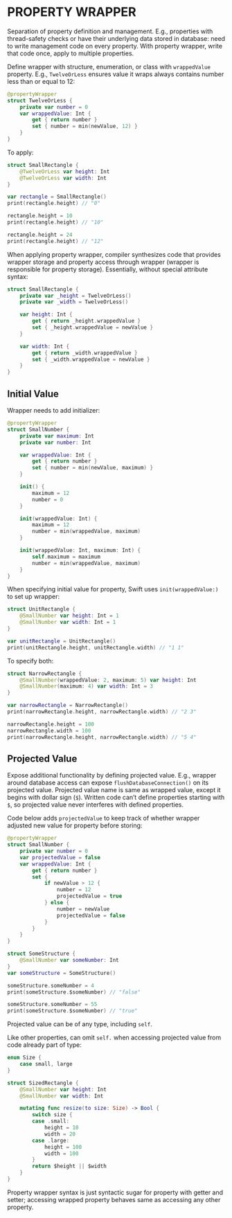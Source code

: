 # PROPERTY WRAPPER

Separation of property definition and management. E.g., properties with thread-safety checks or have their underlying data stored in database: need to write management code on every property. With property wrapper, write that code once, apply to multiple properties.

Define wrapper with structure, enumeration, or class with `wrappedValue` property. E.g., `TwelveOrLess` ensures value it wraps always contains number less than or equal to 12:

```swift
@propertyWrapper
struct TwelveOrLess {
    private var number = 0
    var wrappedValue: Int {
        get { return number }
        set { number = min(newValue, 12) }
    }
}
```

To apply:

```swift
struct SmallRectangle {
    @TwelveOrLess var height: Int
    @TwelveOrLess var width: Int
}

var rectangle = SmallRectangle()
print(rectangle.height) // "0"

rectangle.height = 10
print(rectangle.height) // "10"

rectangle.height = 24
print(rectangle.height) // "12"
```

When applying property wrapper, compiler synthesizes code that provides wrapper storage and property access through wrapper (wrapper is responsible for property storage). Essentially, without special attribute syntax:

```swift
struct SmallRectangle {
    private var _height = TwelveOrLess()
    private var _width = TwelveOrLess()

    var height: Int {
        get { return _height.wrappedValue }
        set { _height.wrappedValue = newValue }
    }

    var width: Int {
        get { return _width.wrappedValue }
        set { _width.wrappedValue = newValue }
    }
}
```

## Initial Value

Wrapper needs to add initializer:

```swift
@propertyWrapper
struct SmallNumber {
    private var maximum: Int
    private var number: Int

    var wrappedValue: Int {
        get { return number }
        set { number = min(newValue, maximum) }
    }

    init() {
        maximum = 12
        number = 0
    }

    init(wrappedValue: Int) {
        maximum = 12
        number = min(wrappedValue, maximum)
    }

    init(wrappedValue: Int, maximum: Int) {
        self.maximum = maximum
        number = min(wrappedValue, maximum)
    }
}
```

When specifying initial value for property, Swift uses `init(wrappedValue:)` to set up wrapper:

```swift
struct UnitRectangle {
    @SmallNumber var height: Int = 1
    @SmallNumber var width: Int = 1
}

var unitRectangle = UnitRectangle()
print(unitRectangle.height, unitRectangle.width) // "1 1"
```

To specify both:

```swift
struct NarrowRectangle {
    @SmallNumber(wrappedValue: 2, maximum: 5) var height: Int
    @SmallNumber(maximum: 4) var width: Int = 3
}

var narrowRectangle = NarrowRectangle()
print(narrowRectangle.height, narrowRectangle.width) // "2 3"

narrowRectangle.height = 100
narrowRectangle.width = 100
print(narrowRectangle.height, narrowRectangle.width) // "5 4"
```

## Projected Value

Expose additional functionality by defining projected value. E.g., wrapper around database access can expose `flushDatabaseConnection()` on its projected value. Projected value name is same as wrapped value, except it begins with dollar sign (`$`). Written code can’t define properties starting with `$`, so projected value never interferes with defined properties.

Code below adds `projectedValue` to keep track of whether wrapper adjusted new value for property before storing:

```swift
@propertyWrapper
struct SmallNumber {
    private var number = 0
    var projectedValue = false
    var wrappedValue: Int {
        get { return number }
        set {
            if newValue > 12 {
                number = 12
                projectedValue = true
            } else {
                number = newValue
                projectedValue = false
            }
        }
    }
}

struct SomeStructure {
    @SmallNumber var someNumber: Int
}
var someStructure = SomeStructure()

someStructure.someNumber = 4
print(someStructure.$someNumber) // "false"

someStructure.someNumber = 55
print(someStructure.$someNumber) // "true"
```

Projected value can be of any type, including `self`.

Like other properties, can omit `self.` when accessing projected value from code already part of type:

```swift
enum Size {
    case small, large
}

struct SizedRectangle {
    @SmallNumber var height: Int
    @SmallNumber var width: Int

    mutating func resize(to size: Size) -> Bool {
        switch size {
        case .small:
            height = 10
            width = 20
        case .large:
            height = 100
            width = 100
        }
        return $height || $width
    }
}
```

Property wrapper syntax is just syntactic sugar for property with getter and setter; accessing wrapped property behaves same as accessing any other property.
